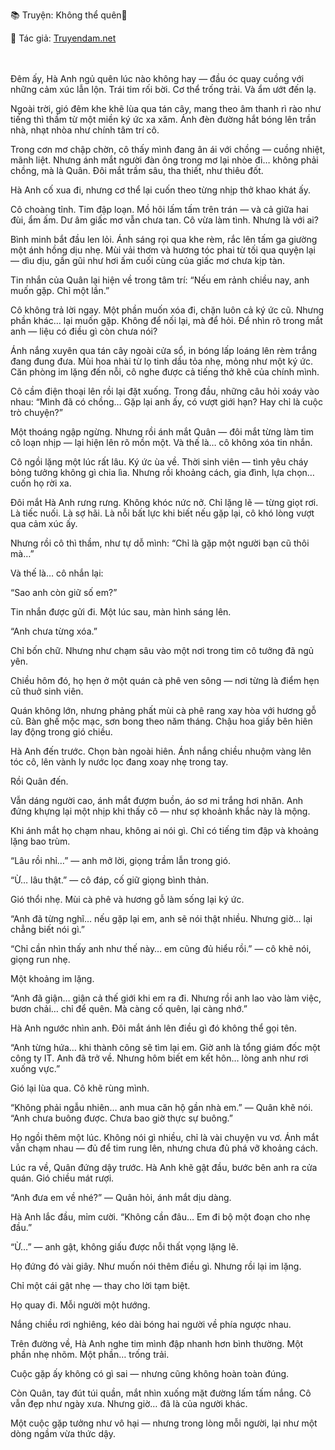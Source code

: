 📚 Truyện: Không thể quên🔞 
<br>
<p>📖 Tác giả: <a href="https://truyendam.net" target="_blank" title="Truyện sex người lớn, truyện 18+ tại Truyendam.net">Truyendam.net</a></p>
<br></br>
Đêm ấy, Hà Anh ngủ quên lúc nào không hay — đầu óc quay cuồng với những cảm xúc lẫn lộn. Trái tim rối bời. Cơ thể trống trải. Và ẩm ướt đến lạ.

Ngoài trời, gió đêm khe khẽ lùa qua tán cây, mang theo âm thanh rì rào như tiếng thì thầm từ một miền ký ức xa xăm. Ánh đèn đường hắt bóng lên trần nhà, nhạt nhòa như chính tâm trí cô.

Trong cơn mơ chập chờn, cô thấy mình đang ân ái với chồng — cuồng nhiệt, mãnh liệt. Nhưng ánh mắt người đàn ông trong mơ lại nhòe đi… không phải chồng, mà là Quân. Đôi mắt trầm sâu, tha thiết, như thiêu đốt.

Hà Anh cố xua đi, nhưng cơ thể lại cuốn theo từng nhịp thở khao khát ấy.

Cô choàng tỉnh. Tim đập loạn. Mồ hôi lấm tấm trên trán — và cả giữa hai đùi, ẩm ấm. Dư âm giấc mơ vẫn chưa tan. Cô vừa làm tình. Nhưng là với ai?

Bình minh bắt đầu len lỏi. Ánh sáng rọi qua khe rèm, rắc lên tấm ga giường một ánh hồng dịu nhẹ. Mùi vải thơm và hương tóc phai từ tối qua quyện lại — dìu dịu, gần gũi như hơi ấm cuối cùng của giấc mơ chưa kịp tàn.

Tin nhắn của Quân lại hiện về trong tâm trí: “Nếu em rảnh chiều nay, anh muốn gặp. Chỉ một lần.”

Cô không trả lời ngay. Một phần muốn xóa đi, chặn luôn cả ký ức cũ. Nhưng phần khác… lại muốn gặp. Không để nối lại, mà để hỏi. Để nhìn rõ trong mắt anh — liệu có điều gì còn chưa nói?

Ánh nắng xuyên qua tán cây ngoài cửa sổ, in bóng lấp loáng lên rèm trắng đang đung đưa. Mùi hoa nhài từ lọ tinh dầu tỏa nhẹ, mỏng như một ký ức. Căn phòng im lặng đến nỗi, cô nghe được cả tiếng thở khẽ của chính mình.

Cô cầm điện thoại lên rồi lại đặt xuống. Trong đầu, những câu hỏi xoáy vào nhau: “Mình đã có chồng… Gặp lại anh ấy, có vượt giới hạn? Hay chỉ là cuộc trò chuyện?”

Một thoáng ngập ngừng. Nhưng rồi ánh mắt Quân — đôi mắt từng làm tim cô loạn nhịp — lại hiện lên rõ mồn một. Và thế là… cô không xóa tin nhắn.

Cô ngồi lặng một lúc rất lâu. Ký ức ùa về. Thời sinh viên — tình yêu cháy bỏng tưởng không gì chia lìa. Nhưng rồi khoảng cách, gia đình, lựa chọn… cuốn họ rời xa.

Đôi mắt Hà Anh rưng rưng. Không khóc nức nở. Chỉ lặng lẽ — từng giọt rơi. Là tiếc nuối. Là sợ hãi. Là nỗi bất lực khi biết nếu gặp lại, cô khó lòng vượt qua cảm xúc ấy.

Nhưng rồi cô thì thầm, như tự dỗ mình: “Chỉ là gặp một người bạn cũ thôi mà…”

Và thế là… cô nhắn lại:

“Sao anh còn giữ số em?”

Tin nhắn được gửi đi. Một lúc sau, màn hình sáng lên.

“Anh chưa từng xóa.”

Chỉ bốn chữ. Nhưng như chạm sâu vào một nơi trong tim cô tưởng đã ngủ yên.

Chiều hôm đó, họ hẹn ở một quán cà phê ven sông — nơi từng là điểm hẹn cũ thuở sinh viên.

Quán không lớn, nhưng phảng phất mùi cà phê rang xay hòa với hương gỗ cũ. Bàn ghế mộc mạc, sơn bong theo năm tháng. Chậu hoa giấy bên hiên lay động trong gió chiều.

Hà Anh đến trước. Chọn bàn ngoài hiên. Ánh nắng chiều nhuộm vàng lên tóc cô, lên vành ly nước lọc đang xoay nhẹ trong tay.

Rồi Quân đến.

Vẫn dáng người cao, ánh mắt đượm buồn, áo sơ mi trắng hơi nhăn. Anh đứng khựng lại một nhịp khi thấy cô — như sợ khoảnh khắc này là mộng.

Khi ánh mắt họ chạm nhau, không ai nói gì. Chỉ có tiếng tim đập và khoảng lặng bao trùm.

“Lâu rồi nhỉ…” — anh mở lời, giọng trầm lẫn trong gió.

“Ừ… lâu thật.” — cô đáp, cố giữ giọng bình thản.

Gió thổi nhẹ. Mùi cà phê và hương gỗ làm sống lại ký ức.

“Anh đã từng nghĩ… nếu gặp lại em, anh sẽ nói thật nhiều. Nhưng giờ… lại chẳng biết nói gì.”

“Chỉ cần nhìn thấy anh như thế này… em cũng đủ hiểu rồi.” — cô khẽ nói, giọng run nhẹ.

Một khoảng im lặng.

“Anh đã giận… giận cả thế giới khi em ra đi. Nhưng rồi anh lao vào làm việc, bươn chải… chỉ để quên. Mà càng cố quên, lại càng nhớ.”

Hà Anh ngước nhìn anh. Đôi mắt ánh lên điều gì đó không thể gọi tên.

“Anh từng hứa… khi thành công sẽ tìm lại em. Giờ anh là tổng giám đốc một công ty IT. Anh đã trở về. Nhưng hôm biết em kết hôn… lòng anh như rơi xuống vực.”

Gió lại lùa qua. Cô khẽ rùng mình.

“Không phải ngẫu nhiên… anh mua căn hộ gần nhà em.” — Quân khẽ nói. “Anh chưa buông được. Chưa bao giờ thực sự buông.”

Họ ngồi thêm một lúc. Không nói gì nhiều, chỉ là vài chuyện vu vơ. Ánh mắt vẫn chạm nhau — đủ để tim rung lên, nhưng chưa đủ phá vỡ khoảng cách.

Lúc ra về, Quân đứng dậy trước. Hà Anh khẽ gật đầu, bước bên anh ra cửa quán. Gió chiều mát rượi.

“Anh đưa em về nhé?” — Quân hỏi, ánh mắt dịu dàng.

Hà Anh lắc đầu, mỉm cười. “Không cần đâu… Em đi bộ một đoạn cho nhẹ đầu.”

“Ừ…” — anh gật, không giấu được nỗi thất vọng lặng lẽ.

Họ đứng đó vài giây. Như muốn nói thêm điều gì. Nhưng rồi lại im lặng.

Chỉ một cái gật nhẹ — thay cho lời tạm biệt.

Họ quay đi. Mỗi người một hướng.

Nắng chiều rơi nghiêng, kéo dài bóng hai người về phía ngược nhau.

Trên đường về, Hà Anh nghe tim mình đập nhanh hơn bình thường. Một phần nhẹ nhõm. Một phần… trống trải.

Cuộc gặp ấy không có gì sai — nhưng cũng không hoàn toàn đúng.

Còn Quân, tay đút túi quần, mắt nhìn xuống mặt đường lấm tấm nắng. Cô vẫn đẹp như ngày xưa. Nhưng giờ… đã là của người khác.

Một cuộc gặp tưởng như vô hại — nhưng trong lòng mỗi người, lại như một dòng ngầm vừa thức dậy.
